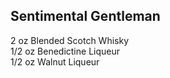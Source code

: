 ## Sentimental Gentleman  
2 oz Blended Scotch Whisky  
1/2 oz Benedictine Liqueur  
1/2 oz Walnut Liqueur